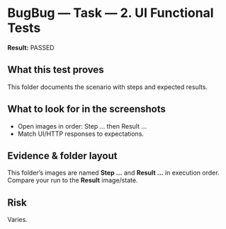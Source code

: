 ﻿# BugBug — Task — 2. UI Functional Tests

**Result:** PASSED

## What this test proves

This folder documents the scenario with steps and expected results.

## What to look for in the screenshots

- Open images in order: Step … then Result …
- Match UI/HTTP responses to expectations.

## Evidence & folder layout

This folder’s images are named **Step …** and **Result …** in execution order. Compare your run to the **Result** image/state.

## Risk

Varies.


